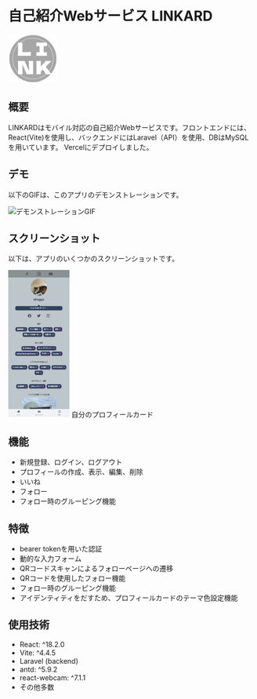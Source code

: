 # 自己紹介Webサービス LINKARD

<img src="./public/favicon.png" alt="プロジェクトのロゴ" width="100" height="100">

## 概要

LINKARDはモバイル対応の自己紹介Webサービスです。フロントエンドには、React(Vite)を使用し、バックエンドにはLaravel（API）を使用、DBはMySQLを用いています。
Vercelにデプロイしました。

## デモ

以下のGIFは、このアプリのデモンストレーションです。

![デモンストレーションGIF](path-to-your-demo.gif)

## スクリーンショット

以下は、アプリのいくつかのスクリーンショットです。

<img src="./public/profilecard.png" alt="スクリーンショット" width="125" height="300">
自分のプロフィールカード

## 機能

- 新規登録、ログイン、ログアウト
- プロフィールの作成、表示、編集、削除
- いいね
- フォロー
- フォロー時のグルーピング機能

## 特徴

- bearer tokenを用いた認証
- 動的な入力フォーム
- QRコードスキャンによるフォローページへの遷移
- QRコードを使用したフォロー機能
- フォロー時のグルーピング機能
- アイデンティティをだすため、プロフィールカードのテーマ色設定機能

## 使用技術

- React: ^18.2.0
- Vite: ^4.4.5
- Laravel (backend)
- antd: ^5.9.2
- react-webcam: ^7.1.1
- その他多数

